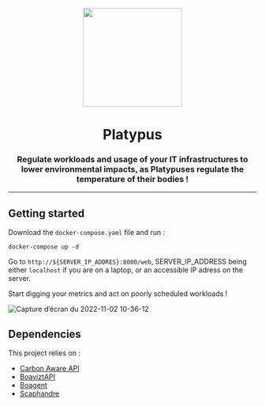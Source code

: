 <p align="center">
    <img src="https://user-images.githubusercontent.com/24867893/199696480-aee90d73-dcc8-47ba-a908-a01adc227aaf.png" width="200">
</p>

<h1 align="center">
  Platypus
</h1>

<h3 align="center">
    Regulate workloads and usage of your IT infrastructures to lower environmental impacts, as Platypuses regulate the temperature of their bodies !
</h3>

---

## Getting started

Download the `docker-compose.yaml` file and run :

    docker-compose up -d
    
Go to `http://${SERVER_IP_ADDRES}:8000/web`, SERVER_IP_ADDRESS being either `localhost` if you are on a laptop, or an accessible IP adress on the server.

Start digging your metrics and act on poorly scheduled workloads !

![Capture d’écran du 2022-11-02 10-36-12](https://user-images.githubusercontent.com/906428/199462555-b322fe73-7dd9-4dd3-801e-f1a0dc82522e.png)

## Dependencies

This project relies on :
- [Carbon Aware API](https://carbon-aware-api.azurewebsites.net/swagger/index.html)
- [BoaviztAPI](https://github.com/boavizta/boaviztapi/tree/greenhack22)
- [Boagent](https://github.com/boavizta/boagent/tree/greenhack22)
- [Scaphandre](https://github.com/hubblo-org/scaphandre/tree/greenhack22)

